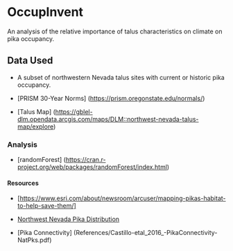# OccupInvent
An analysis of the relative importance of talus characteristics on climate on pika occupancy.

## Data Used
 - A subset of northwestern Nevada talus sites with current or historic pika occupancy.

 - [PRISM 30-Year Norms] (https://prism.oregonstate.edu/normals/)

 - [Talus Map] (https://gblel-dlm.opendata.arcgis.com/maps/DLM::northwest-nevada-talus-map/explore)

### Analysis
 - [randomForest] (https://cran.r-project.org/web/packages/randomForest/index.html)


#### Resources
 - [https://www.esri.com/about/newsroom/arcuser/mapping-pikas-habitat-to-help-save-them/]

 - [Northwest Nevada Pika Distribution](References/Jeffress_NWNVPika_2017.pdf)

 - [Pika Connectivity] (References/Castillo-etal_2016_-PikaConnectivity-NatPks.pdf)

